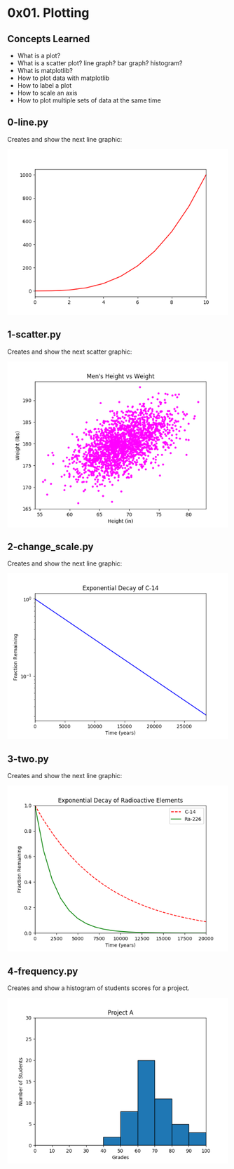 # 0x01. Plotting

## Concepts Learned

- What is a plot?
- What is a scatter plot? line graph? bar graph? histogram?
- What is matplotlib?
- How to plot data with matplotlib
- How to label a plot
- How to scale an axis
- How to plot multiple sets of data at the same time

## 0-line.py

Creates and show the next line graphic:

![Plot Graph](imgs/0-line.png)

## 1-scatter.py

Creates and show the next scatter graphic:

![Plot Graph](imgs/1-scatter.png)

## 2-change_scale.py

Creates and show the next line graphic:

![Plot Graph](imgs/2-change_scale.png)

## 3-two.py

Creates and show the next line graphic:

![Plot Graph](imgs/3-two.png)

## 4-frequency.py

Creates and show a histogram of students scores for a project.

![Plot Graph](imgs/4-frequency.png)
